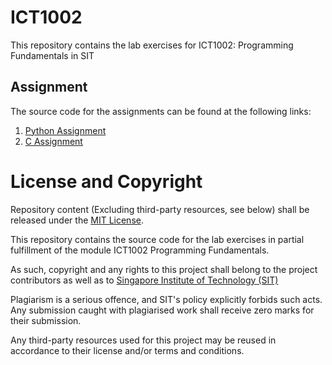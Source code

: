 # ICT1002
This repository contains the lab exercises for ICT1002: Programming Fundamentals in SIT

## Assignment
The source code for the assignments can be found at the following links:
1. [Python Assignment](https://github.com/bitxer/ICT1002-Py)
2. [C Assignment](https://github.com/bitxer/ICT1002-C)

# License and Copyright
Repository content (Excluding third-party resources, see below) shall be released under the [MIT License](LICENSE).

This repository contains the source code for the lab exercises in partial fulfillment of the module ICT1002 Programming Fundamentals.

As such, copyright and any rights to this project shall belong to the project contributors as well as to [Singapore Institute of Technology (SIT)](https://www.singaporetech.edu.sg/)

Plagiarism is a serious offence, and SIT's policy explicitly forbids such acts. Any submission caught with plagiarised work shall receive zero marks for their submission.

Any third-party resources used for this project may be reused in accordance to their license and/or terms and conditions.
